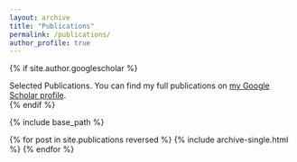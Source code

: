 ```yaml
---
layout: archive
title: "Publications"
permalink: /publications/
author_profile: true
---
```


{% if site.author.googlescholar %}
  <div class="wordwrap">Selected Publications. You can find my full publications on <a href="{{site.author.googlescholar}}">my Google Scholar profile</a>.</div>
{% endif %}

{% include base_path %}

{% for post in site.publications reversed %}
  {% include archive-single.html %}
{% endfor %}
